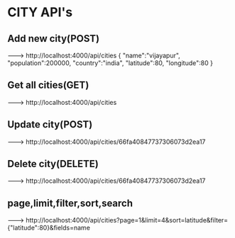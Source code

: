 # CITY API's

## Add new city(POST)
---> http://localhost:4000/api/cities
  { 
 "name":"vijayapur",
 "population":200000,
 "country":"india",
 "latitude":80,
 "longitude":80 
    }

## Get all cities(GET)
---> http://localhost:4000/api/cities

## Update city(POST)
---> http://localhost:4000/api/cities/66fa40847737306073d2ea17

## Delete city(DELETE)
--->  http://localhost:4000/api/cities/66fa40847737306073d2ea17

## page,limit,filter,sort,search
---> http://localhost:4000/api/cities?page=1&limit=4&sort=latitude&filter={"latitude":80}&fields=name


